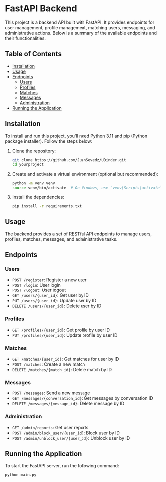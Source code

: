 # FastAPI Backend

This project is a backend API built with FastAPI. It provides endpoints for user management, profile management, matching users, messaging, and administrative actions. Below is a summary of the available endpoints and their functionalities.

## Table of Contents

- [Installation](#installation)
- [Usage](#usage)
- [Endpoints](#endpoints)
  - [Users](#users)
  - [Profiles](#profiles)
  - [Matches](#matches)
  - [Messages](#messages)
  - [Administration](#administration)
- [Running the Application](#running-the-application)

## Installation

To install and run this project, you'll need Python 3.11 and pip (Python package installer). Follow the steps below:

1. Clone the repository:
    ```sh
    git clone https://github.com/JuanSevedz/UDinder.git
    cd yourproject
    ```

2. Create and activate a virtual environment (optional but recommended):
    ```sh
    python -m venv venv
    source venv/bin/activate  # On Windows, use `venv\Scripts\activate`
    ```

3. Install the dependencies:
    ```sh
    pip install -r requirements.txt
    ```

## Usage

The backend provides a set of RESTful API endpoints to manage users, profiles, matches, messages, and administrative tasks.

## Endpoints

### Users

- `POST /register`: Register a new user
- `POST /login`: User login
- `POST /logout`: User logout
- `GET /users/{user_id}`: Get user by ID
- `PUT /users/{user_id}`: Update user by ID
- `DELETE /users/{user_id}`: Delete user by ID

### Profiles

- `GET /profiles/{user_id}`: Get profile by user ID
- `PUT /profiles/{user_id}`: Update profile by user ID

### Matches

- `GET /matches/{user_id}`: Get matches for user by ID
- `POST /matches`: Create a new match
- `DELETE /matches/{match_id}`: Delete match by ID

### Messages

- `POST /messages`: Send a new message
- `GET /messages/{conversation_id}`: Get messages by conversation ID
- `DELETE /messages/{message_id}`: Delete message by ID

### Administration

- `GET /admin/reports`: Get user reports
- `POST /admin/block_user/{user_id}`: Block user by ID
- `POST /admin/unblock_user/{user_id}`: Unblock user by ID

## Running the Application

To start the FastAPI server, run the following command:

```sh
python main.py
